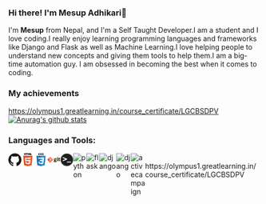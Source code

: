 ### Hi there! I'm Mesup Adhikari👋
I'm **Mesup** from Nepal, and I'm a Self Taught Developer.I am a student and I love coding.I really enjoy learning programming languages and frameworks like Django and Flask as well as Machine Learning.I love helping people to understand new concepts and giving them tools to help them.I am a big-time automation guy. I am obsessed in becoming the best when it comes to coding.
<br>
### My achievements 
https://olympus1.greatlearning.in/course_certificate/LGCBSDPV
<br>
[![Anurag's github stats](https://github-readme-stats.vercel.app/api?username=iammesup)](https://github.com/anuraghazra/github-readme-stats)
<br>
### Languages and Tools:
<img align="left" alt="GitHub" width="26px" src="https://raw.githubusercontent.com/github/explore/78df643247d429f6cc873026c0622819ad797942/topics/github/github.png" />
<img align="left" alt="HTML5" width="26px" src="https://raw.githubusercontent.com/github/explore/80688e429a7d4ef2fca1e82350fe8e3517d3494d/topics/html/html.png" />
<img align="left" alt="CSS3" width="26px" src="https://raw.githubusercontent.com/github/explore/80688e429a7d4ef2fca1e82350fe8e3517d3494d/topics/css/css.png" />
<img align="left" alt="Git" width="26px" src="https://raw.githubusercontent.com/github/explore/80688e429a7d4ef2fca1e82350fe8e3517d3494d/topics/git/git.png" />
<img align="left" alt="Terminal" width="26px" src="https://raw.githubusercontent.com/github/explore/80688e429a7d4ef2fca1e82350fe8e3517d3494d/topics/terminal/terminal.png" />
<img align="left" alt="python" width="26px"
src="https://cdn4.iconfinder.com/data/icons/logos-and-brands/512/267_Python_logo-256.png" />
<img align="left" alt="flask" width="26px"
src="https://e7.pngegg.com/pngimages/508/316/png-clipart-flask-by-example-python-web-framework-bottle-bottle-white-black-thumbnail.png" />
<img align="left" alt="django" width="34px"
src="https://banner2.cleanpng.com/20180711/rtc/kisspng-django-web-development-web-framework-python-softwa-django-5b45d913f29027.4888902515313042119936.jpg" />
<img align="left" alt="django" width="29px"
src="https://www.flaticon.com/svg/static/icons/svg/2103/2103626.svg" />
<img align="left" alt="activecampaign" width="29px"
src="https://images.ctfassets.net/bx16dovk9m7p/46i803HI36kkc4ieSQCqIU/07d687d08888d465d57a990e445b3160/ac_mark-blue-trans.svg" />
<br>
https://olympus1.greatlearning.in/course_certificate/LGCBSDPV


